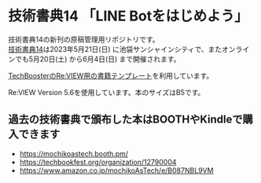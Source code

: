 # 技術書典14 「LINE Botをはじめよう」

技術書典14の新刊の原稿管理用リポジトリです。  
[技術書典14](https://techbookfest.org/)は2023年5月21日(日) に池袋サンシャインシティで、またオンラインでも5月20日(土) から6月4日(日) まで開催されます。

[TechBoosterのRe:VIEW用の書籍テンプレート](https://github.com/TechBooster/ReVIEW-Template)を利用しています。

Re:VIEW Version 5.6を使用しています。本のサイズはB5です。

## 過去の技術書典で頒布した本はBOOTHやKindleで購入できます

* https://mochikoastech.booth.pm/
* https://techbookfest.org/organization/12790004
* https://www.amazon.co.jp/mochikoAsTech/e/B087NBL9VM
